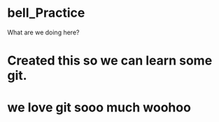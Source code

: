 # bell_Practice
  What are we doing here?
# Created this so we can learn some git.
# we love git sooo much woohoo
